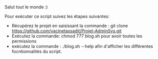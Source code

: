 Salut tout le monde :)

Pour exécuter ce script suivez les étapes suivantes:
- Récupérez le projet en saisissant la commande : git clone https://github.com/yacinetassadit/Projet-AdminSys.git
- Exécutez la commande: chmod 777 blog.sh pour avoir toutes les permissions
- exécutez la commande : ./blog.sh --help afin d'afficher les différentes focntionnalités du script.
